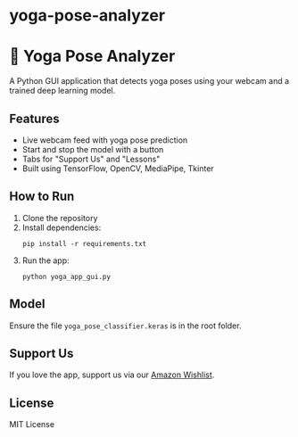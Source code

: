 # yoga-pose-analyzer
# 🧘 Yoga Pose Analyzer

A Python GUI application that detects yoga poses using your webcam and a trained deep learning model.

## Features
- Live webcam feed with yoga pose prediction
- Start and stop the model with a button
- Tabs for "Support Us" and "Lessons"
- Built using TensorFlow, OpenCV, MediaPipe, Tkinter

## How to Run

1. Clone the repository
2. Install dependencies:
    ```
    pip install -r requirements.txt
    ```
3. Run the app:
    ```
    python yoga_app_gui.py
    ```

## Model
Ensure the file `yoga_pose_classifier.keras` is in the root folder.

## Support Us
If you love the app, support us via our [Amazon Wishlist](https://your-amazon-link).

## License
MIT License
